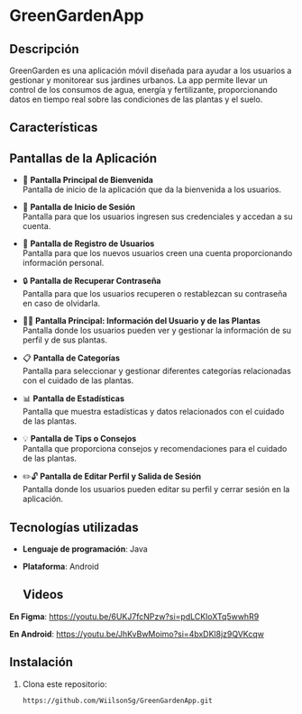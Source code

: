 # GreenGardenApp

## Descripción

GreenGarden es una aplicación móvil diseñada para ayudar a los usuarios a gestionar y monitorear sus jardines urbanos. La app permite llevar un control de los consumos de agua, energía y fertilizante, proporcionando datos en tiempo real sobre las condiciones de las plantas y el suelo.

## Características

## Pantallas de la Aplicación

- 🌟 **Pantalla Principal de Bienvenida**  
  Pantalla de inicio de la aplicación que da la bienvenida a los usuarios.

- 🔑 **Pantalla de Inicio de Sesión**  
  Pantalla para que los usuarios ingresen sus credenciales y accedan a su cuenta.

- 📝 **Pantalla de Registro de Usuarios**  
  Pantalla para que los nuevos usuarios creen una cuenta proporcionando información personal.

- 🔒 **Pantalla de Recuperar Contraseña**  
  Pantalla para que los usuarios recuperen o restablezcan su contraseña en caso de olvidarla.

- 🌿👤 **Pantalla Principal: Información del Usuario y de las Plantas**  
  Pantalla donde los usuarios pueden ver y gestionar la información de su perfil y de sus plantas.

- 📋 **Pantalla de Categorías**  
  Pantalla para seleccionar y gestionar diferentes categorías relacionadas con el cuidado de las plantas.

- 📊 **Pantalla de Estadísticas**  
  Pantalla que muestra estadísticas y datos relacionados con el cuidado de las plantas.

- 💡 **Pantalla de Tips o Consejos**  
  Pantalla que proporciona consejos y recomendaciones para el cuidado de las plantas.

- ✏️🔓 **Pantalla de Editar Perfil y Salida de Sesión**  
  Pantalla donde los usuarios pueden editar su perfil y cerrar sesión en la aplicación.



## Tecnologías utilizadas

- **Lenguaje de programación**: Java
- **Plataforma**: Android

  ## Videos
**En Figma**: https://youtu.be/6UKJ7fcNPzw?si=pdLCKIoXTq5wwhR9 
  
**En Android**: https://youtu.be/JhKvBwMoimo?si=4bxDKl8jz9QVKcqw



## Instalación

1. Clona este repositorio:
   ```bash
   https://github.com/WiilsonSg/GreenGardenApp.git
